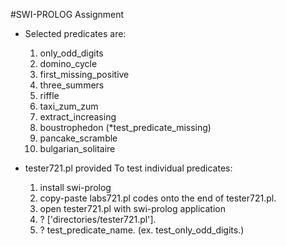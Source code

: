 #SWI-PROLOG Assignment 
- Selected predicates are: 
	1) 	only_odd_digits
	2) 	domino_cycle
	3) 	first_missing_positive
	4) 	three_summers
	5) 	riffle
	6) 	taxi_zum_zum
	7) 	extract_increasing
	8) 	boustrophedon (*test_predicate_missing)
	9) 	pancake_scramble
	10) bulgarian_solitaire

- tester721.pl provided 
	To test individual predicates: 
	1) install swi-prolog 
	2) copy-paste labs721.pl codes onto the end of tester721.pl.
	3) open tester721.pl with swi-prolog application
	4) ? ['directories/tester721.pl'].
	5) ? test_predicate_name. (ex. test_only_odd_digits.) 
